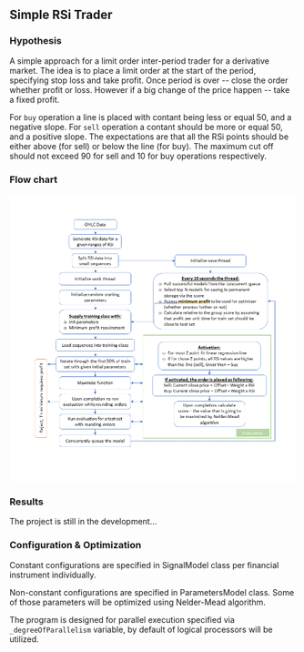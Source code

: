 ## Simple RSi Trader

### Hypothesis

A simple approach for a limit order inter-period trader for a derivative market. 
The idea is to place a limit order at the start of the period, specifying stop loss and take profit. Once period is over -- close the order whether profit or loss. 
However if a big change of the price happen -- take a fixed profit.

For `buy` operation a line is placed with contant being less or equal 50, and a negative slope. 
For `sell` operation a contant should be more or equal 50, and a positive slope.
The expectations are that all the RSi points should be either above (for sell) or below the line (for buy). The maximum cut off should not exceed 90 for sell and 10 for buy operations respectively.

### Flow chart

![Algorithm](Data/simple-rsi-trader-algo.png)


### Results

The project is still in the development... 


### Configuration & Optimization

Constant configurations are specified in SignalModel class per financial instrument individually. 

Non-constant configurations are specified in ParametersModel class. Some of those parameters will be optimized using Nelder-Mead algorithm.

The program is designed for parallel execution specified via `_degreeOfParallelism` variable, by default of logical processors will be utilized.